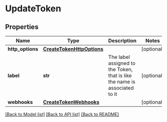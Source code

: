 # UpdateToken

## Properties
Name | Type | Description | Notes
------------ | ------------- | ------------- | -------------
**http_options** | [**CreateTokenHttpOptions**](CreateTokenHttpOptions.md) |  | [optional] 
**label** | **str** | The label assigned to the Token, that is like the name is associated to it | [optional] 
**webhooks** | [**CreateTokenWebhooks**](CreateTokenWebhooks.md) |  | [optional] 

[[Back to Model list]](../README.md#documentation-for-models) [[Back to API list]](../README.md#documentation-for-api-endpoints) [[Back to README]](../README.md)


